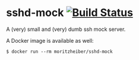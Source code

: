 # sshd-mock [![Build Status](https://travis-ci.org/moritzheiber/sshd-mock.svg?branch=master)](https://travis-ci.org/moritzheiber/sshd-mock)

A (very) small and (very) dumb ssh mock server.

A Docker image is available as well:

```
$ docker run --rm moritzheiber/sshd-mock
```
